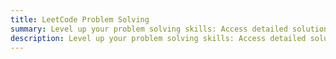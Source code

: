 ```yaml
---
title: LeetCode Problem Solving
summary: Level up your problem solving skills: Access detailed solutions and insightful explanations for various LeetCode problems, designed to help you improve your coding skills and ace your technical interviews.
description: Level up your problem solving skills: Access detailed solutions and insightful explanations for various LeetCode problems, designed to help you improve your coding skills and ace your technical interviews.
---
```

